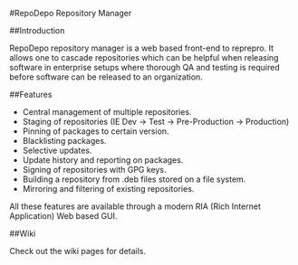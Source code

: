 #RepoDepo Repository Manager

##Introduction

RepoDepo repository manager is a web based front-end to reprepro.
It allows one to cascade repositories which can be helpful when releasing software in enterprise setups where thorough QA and testing is required before software can be released to an organization.

##Features

*    Central management of multiple repositories.
*    Staging of repositories (IE Dev -> Test -> Pre-Production -> Production)
*    Pinning of packages to certain version.
*    Blacklisting packages.
*    Selective updates.
*    Update history and reporting on packages.
*    Signing of repositories with GPG keys.
*    Building a repository from .deb files stored on a file system.
*    Mirroring and filtering of existing repositories. 

All these features are available through a modern RIA (Rich Internet Application) Web based GUI.

##Wiki

Check out the wiki pages for details.